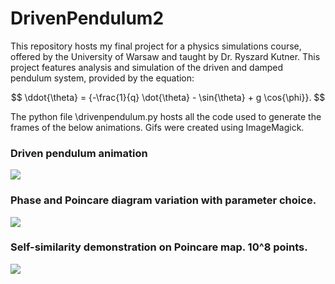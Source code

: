 # DrivenPendulum2

This repository hosts my final project for a physics simulations course, offered by the University of Warsaw and taught by Dr. Ryszard Kutner. This project features analysis and simulation of the driven and damped pendulum system, provided by the equation:

$$ \ddot{\theta} = {-\frac{1}{q} \dot{\theta} - \sin{\theta} + g \cos{\phi}}. $$

The python file \drivenpendulum.py hosts all the code used to generate the frames of the below animations. Gifs were created using ImageMagick. 

### Driven pendulum animation ###
![](https://github.com/RobertRuta/DrivenPendulum2/blob/main/animation/anim_q4_g15_30s.gif)
### Phase and Poincare diagram variation with parameter choice. ###
![](https://github.com/RobertRuta/DrivenPendulum2/blob/main/PhaseAndPoincare_frames/Poincare_Phase.gif)
### Self-similarity demonstration on Poincare map. 10^8 points. ###
![](https://github.com/RobertRuta/DrivenPendulum2/blob/main/Self-similarity/anim_samopodo_6.gif)
